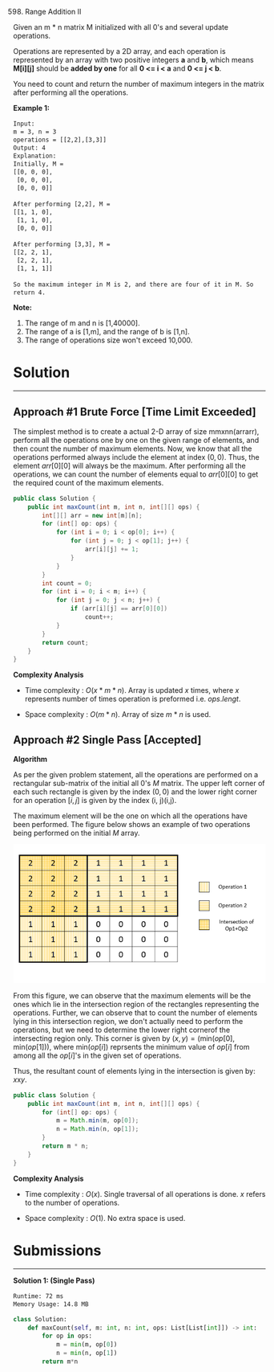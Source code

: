 598. Range Addition II

Given an m * n matrix M initialized with all 0's and several update operations.

Operations are represented by a 2D array, and each operation is represented by an array with two positive integers **a** and **b**, which means **M[i][j]** should be **added by one** for all **0 <= i < a** and **0 <= j < b**.

You need to count and return the number of maximum integers in the matrix after performing all the operations.

**Example 1:**
```
Input: 
m = 3, n = 3
operations = [[2,2],[3,3]]
Output: 4
Explanation: 
Initially, M = 
[[0, 0, 0],
 [0, 0, 0],
 [0, 0, 0]]

After performing [2,2], M = 
[[1, 1, 0],
 [1, 1, 0],
 [0, 0, 0]]

After performing [3,3], M = 
[[2, 2, 1],
 [2, 2, 1],
 [1, 1, 1]]

So the maximum integer in M is 2, and there are four of it in M. So return 4.
```

**Note:**

1. The range of m and n is [1,40000].
1. The range of a is [1,m], and the range of b is [1,n].
1. The range of operations size won't exceed 10,000.

# Solution
---
## Approach #1 Brute Force [Time Limit Exceeded]
The simplest method is to create a actual 2-D array of size mmxnn(arrarr), perform all the operations one by one on the given range of elements, and then count the number of maximum elements. Now, we know that all the operations performed always include the element at index $(0,0)$. Thus, the element $arr[0][0]$ will always be the maximum. After performing all the operations, we can count the number of elements equal to $arr[0][0]$ to get the required count of the maximum elements.

```java
public class Solution {
    public int maxCount(int m, int n, int[][] ops) {
        int[][] arr = new int[m][n];
        for (int[] op: ops) {
            for (int i = 0; i < op[0]; i++) {
                for (int j = 0; j < op[1]; j++) {
                    arr[i][j] += 1;
                }
            }
        }
        int count = 0;
        for (int i = 0; i < m; i++) {
            for (int j = 0; j < n; j++) {
                if (arr[i][j] == arr[0][0])
                    count++;
            }
        }
        return count;
    }
}
```

**Complexity Analysis**

* Time complexity : $O(x * m * n)$. Array is updated $x$ times, where $x$ represents number of times operation is preformed i.e. $ops.lengt$.

* Space complexity : $O(m * n)$. Array of size ${m * n}$ is used.

## Approach #2 Single Pass [Accepted]
**Algorithm**

As per the given problem statement, all the operations are performed on a rectangular sub-matrix of the initial all 0's $M$ matrix. The upper left corner of each such rectangle is given by the index $(0, 0)$ and the lower right corner for an operation $[i, j]$ is given by the index (i, j)(i,j).

The maximum element will be the one on which all the operations have been performed. The figure below shows an example of two operations being performed on the initial $M$ array.

![598_Range_Addition2.png](img/598_Range_Addition2.png)

From this figure, we can observe that the maximum elements will be the ones which lie in the intersection region of the rectangles representing the operations. Further, we can observe that to count the number of elements lying in this intersection region, we don't actually need to perform the operations, but we need to determine the lower right cornerof the intersecting region only. This corner is given by $\big(x, y\big) = \big(\text{min}(op[0], \text{min}(op[1])\big)$, where $\text{min}(op[i])$ reprsents the minimum value of $op[i]$ from among all the $op[i]$'s in the given set of operations.

Thus, the resultant count of elements lying in the intersection is given by: $x$x$y$.

```java
public class Solution {
    public int maxCount(int m, int n, int[][] ops) {
        for (int[] op: ops) {
            m = Math.min(m, op[0]);
            n = Math.min(n, op[1]);
        }
        return m * n;
    }
}
```

**Complexity Analysis**

* Time complexity : $O(x)$. Single traversal of all operations is done. $x$ refers to the number of operations.

* Space complexity : $O(1)$. No extra space is used.

# Submissions
---
**Solution 1: (Single Pass)**
```
Runtime: 72 ms
Memory Usage: 14.8 MB
```
```python
class Solution:
    def maxCount(self, m: int, n: int, ops: List[List[int]]) -> int:
        for op in ops:
            m = min(m, op[0])
            n = min(n, op[1])
        return m*n
```
